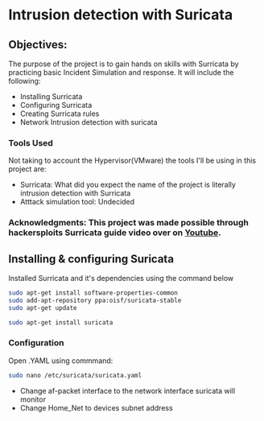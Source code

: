 # Intrusion detection with Suricata

## Objectives: 
The purpose of the project is to gain hands on skills with Surricata by practicing basic Incident Simulation and response. It will include the following:
- Installing Surricata
- Configuring Surricata
- Creating Surricata rules
- Network Intrusion detection with suricata

### Tools Used
Not taking to account the Hypervisor(VMware) the tools I'll be using in this project are:
- Surricata: What did you expect the name of the project is literally intrusion detection with Surricata 
- Atttack simulation tool: Undecided

### Acknowledgments: This project was made possible through hackersploits Surricata guide video over on [Youtube](https://www.youtube.com/watch?v=91i7InHVOso&t=464s). 

## Installing & configuring Suricata
Installed Surricata and it's dependencies using the command below

```bash
sudo apt-get install software-properties-common
sudo add-apt-repository ppa:oisf/suricata-stable
sudo apt-get update
```
```bash
sudo apt-get install suricata
```
### Configuration
Open .YAML using commmand:
```bash
sudo nano /etc/suricata/suricata.yaml
```
- Change af-packet interface to the network interface suricata will monitor
- Change Home_Net to devices subnet address
